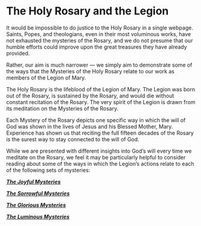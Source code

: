 # The Holy Rosary and the Legion



It would be impossible to do justice to the Holy Rosary in a single webpage. Saints, Popes, and theologians, even in their most voluminous works, have not exhausted the mysteries of the Rosary, and we do not presume that our humble efforts could improve upon the great treasures they have already provided.

Rather, our aim is much narrower — we simply aim to demonstrate some of the ways that the Mysteries of the Holy Rosary relate to our work as members of the Legion of Mary.

The Holy Rosary is the lifeblood of the Legion of Mary. The Legion was born out of the Rosary, is sustained by the Rosary, and would die without constant recitation of the Rosary. The very spirit of the Legion is drawn from its meditation on the Mysteries of the Rosary.

Each Mystery of the Rosary depicts one specific way in which the will of God was shown in the lives of Jesus and his Blessed Mother, Mary. Experience has shown us that reciting the full fifteen decades of the Rosary is the surest way to stay connected to the will of God.

While we are presented with different insights into God’s will every time we meditate on the Rosary, we feel it may be particularly helpful to consider reading about some of the ways in which the Legion’s actions relate to each of the following sets of mysteries:

**_[The Joyful Mysteries](/?p=1362)_**


**_[The Sorrowful Mysteries](/?p=454)_**


**_[The Glorious Mysteries](/?p=459)_**


**_[The Luminous Mysteries](/?p=464)_**

